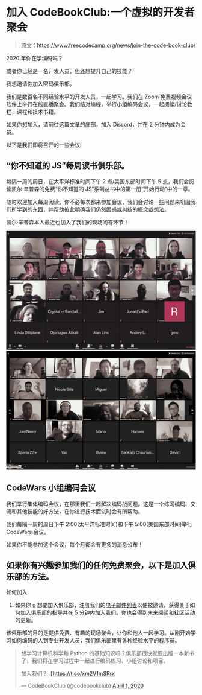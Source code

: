 # 加入 CodeBookClub:一个虚拟的开发者聚会

> 原文：<https://www.freecodecamp.org/news/join-the-code-book-club/>

2020 年你在学编码吗？

或者你已经是一名开发人员，但还想提升自己的技能？

我想邀请你加入密码俱乐部。

我们是数百名不同经验水平的开发人员，一起学习。我们在 Zoom 免费视频会议软件上举行在线直播聚会。我们结对编程，举行小组编码会议，一起阅读/讨论教程、课程和技术书籍。

如果你想加入，请前往这篇文章的底部，加入 Discord，并在 2 分钟内成为会员。

以下是我们即将召开的一些会议:

## “你不知道的 JS”每周读书俱乐部。

每隔一周的周日，在太平洋标准时间下午 2 点/美国东部时间下午 5 点，我们会阅读凯尔·辛普森的免费“你不知道的 JS”系列丛书中的第一册“开始行动”中的一章。

随时欢迎加入每周阅读。你不必每次都来参加会议，我们会讨论一些问题来巩固我们所学到的东西，并帮助彼此明确我们仍然困惑或纠结的概念或想法。

凯尔·辛普森本人最近也加入了我们的现场问答环节！

![image-6](img/7874bf2288b38cf55b6ed9844775c7e9.png)![image-7](img/de1723ceed792914d74e801d3aa309ba.png)

## CodeWars 小组编码会议

我们举行集体编码会议，在那里我们一起解决编码战问题。这是一个练习编码、交流和其他技能的好方法，在你进行技术面试时会有所帮助。

我们每隔一周的周日下午 2:00(太平洋标准时间)和下午 5:00(美国东部时间)举行 CodeWars 会议。

如果你不能参加这个会议，每个月都会有更多的消息公布！

## 如果你有兴趣参加我们的任何免费聚会，以下是加入俱乐部的方法。

如何加入

1.  如果你 [u](https://madisonkanna.us14.list-manage.com/subscribe/post?u=323fd92759e9e0b8d4083d008&id=033dfeb98f) 想要加入俱乐部，注册我们的[电子邮件列表](https://madisonkanna.us14.list-manage.com/subscribe/post?u=323fd92759e9e0b8d4083d008&id=033dfeb98f)以便被邀请，获得关于如何加入俱乐部的指导并在 5 分钟内加入我们。你也会得到未来阅读和社区活动的更新。

该俱乐部的目的是提供免费、有趣的现场聚会，让你和他人一起学习。从刚开始学习如何编码的人到专业开发人员，我们俱乐部里有各种经验水平的程序员。

> 想学习计算机科学和 Python 的基础知识吗？俱乐部很快就要出版一本新书了，我们将在学习过程中一起进行编码练习、小组讨论和项目。
> 
> 加入我们？【https://t.co/xm2V1mSRrx 
> 
> — CodeBookClub (@codebookclub) [April 1, 2020](https://twitter.com/codebookclub/status/1245222157757501440?ref_src=twsrc%5Etfw)